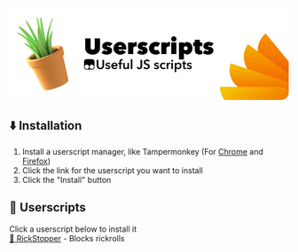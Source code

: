 ![Banner](https://github.com/ItsFoxDev/Userscripts/raw/main/banner.png) <br>
## ⬇️ Installation
1. Install a userscript manager, like Tampermonkey (For [Chrome](https://chrome.google.com/webstore/detail/tampermonkey/dhdgffkkebhmkfjojejmpbldmpobfkfo) and [Firefox](https://addons.mozilla.org/en-CA/firefox/addon/tampermonkey/))
2. Click the link for the userscript you want to install
3. Click the "Install" button
## 📄 Userscripts
Click a userscript below to install it <br>
[🛑 RickStopper](https://github.com/ItsFoxDev/Userscripts/raw/main/RickStopper/script.user.js) - Blocks rickrolls
